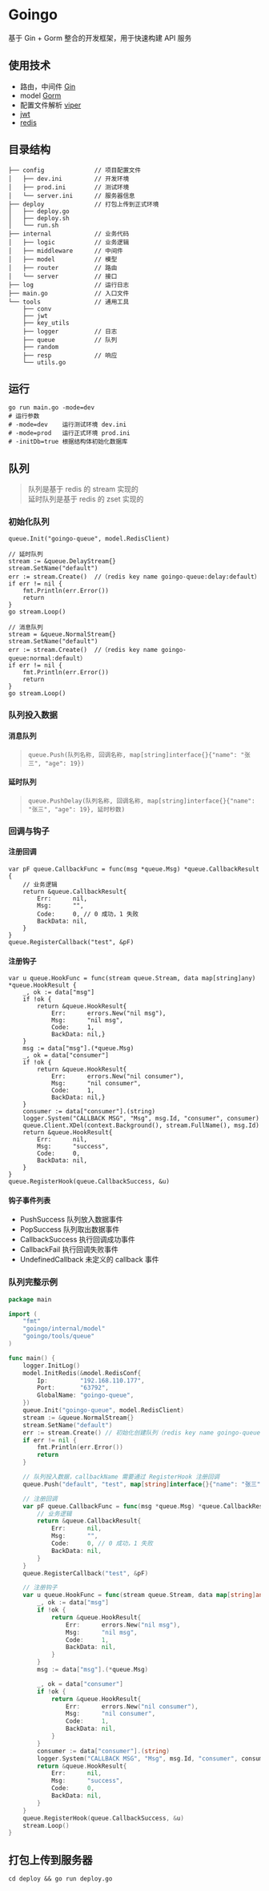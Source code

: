 # Goingo

基于 Gin + Gorm 整合的开发框架，用于快速构建 API 服务

## 使用技术

- 路由，中间件 [Gin](https://gin-gonic.com/zh-cn/)
- model [Gorm](https://gorm.io/zh_CN/)
- 配置文件解析 [viper](https://github.com/spf13/viper/)
- [jwt](https://github.com/golang-jwt/jwt/)
- [redis](https://redis.uptrace.dev/zh/)

## 目录结构

```
├── config              // 项目配置文件
│   ├── dev.ini         // 开发环境
│   ├── prod.ini        // 测试环境
│   └── server.ini      // 服务器信息
├── deploy              // 打包上传到正式环境
│   ├── deploy.go
│   ├── deploy.sh
│   └── run.sh
├── internal            // 业务代码
│   ├── logic           // 业务逻辑
│   ├── middleware      // 中间件
│   ├── model           // 模型
│   ├── router          // 路由
│   └── server          // 接口
├── log                 // 运行日志
├── main.go             // 入口文件
└── tools               // 通用工具
    ├── conv
    ├── jwt            
    ├── key_utils
    ├── logger          // 日志
    ├── queue           // 队列
    ├── random
    ├── resp            // 响应
    └── utils.go
```

## 运行

```shell
go run main.go -mode=dev
# 运行参数
# -mode=dev    运行测试环境 dev.ini
# -mode=prod   运行正式环境 prod.ini
# -initDb=true 根据结构体初始化数据库
```

## 队列

> 队列是基于 redis 的 stream 实现的 <br> 延时队列是基于 redis 的 zset 实现的

### 初始化队列

```
queue.Init("goingo-queue", model.RedisClient)

// 延时队列
stream := &queue.DelayStream{}
stream.SetName("default")
err := stream.Create()  //（redis key name goingo-queue:delay:default）
if err != nil {
    fmt.Println(err.Error())
    return
}
go stream.Loop()

// 消息队列
stream = &queue.NormalStream{}
stream.SetName("default")
err := stream.Create()  //（redis key name goingo-queue:normal:default）
if err != nil {
    fmt.Println(err.Error())
    return
}
go stream.Loop()
```

### 队列投入数据

#### 消息队列

> `queue.Push(队列名称, 回调名称, map[string]interface{}{"name": "张三", "age": 19})`

#### 延时队列

> `queue.PushDelay(队列名称, 回调名称, map[string]interface{}{"name": "张三", "age": 19}, 延时秒数)`

### 回调与钩子

#### 注册回调

```
var pF queue.CallbackFunc = func(msg *queue.Msg) *queue.CallbackResult {
	// 业务逻辑
	return &queue.CallbackResult{
		Err:      nil,
		Msg:      "",
		Code:     0, // 0 成功，1 失败
		BackData: nil,
	}
}
queue.RegisterCallback("test", &pF)
```

#### 注册钩子

```
var u queue.HookFunc = func(stream queue.Stream, data map[string]any) *queue.HookResult {
	_, ok := data["msg"]
	if !ok {
		return &queue.HookResult{
			Err:      errors.New("nil msg"),
			Msg:      "nil msg",
			Code:     1,
			BackData: nil,}
	}
	msg := data["msg"].(*queue.Msg)
	_, ok = data["consumer"]
	if !ok {
		return &queue.HookResult{
			Err:      errors.New("nil consumer"),
			Msg:      "nil consumer",
			Code:     1,
			BackData: nil,}
	}
	consumer := data["consumer"].(string)
	logger.System("CALLBACK MSG", "Msg", msg.Id, "consumer", consumer)
	queue.Client.XDel(context.Background(), stream.FullName(), msg.Id)
	return &queue.HookResult{
		Err:      nil,
		Msg:      "success",
		Code:     0,
		BackData: nil,
	}
}
queue.RegisterHook(queue.CallbackSuccess, &u)
```

#### 钩子事件列表

<ul>
    <li>PushSuccess 队列放入数据事件</li>
    <li>PopSuccess 队列取出数据事件</li>
    <li>CallbackSuccess 执行回调成功事件</li>
    <li>CallbackFail 执行回调失败事件</li>
    <li>UndefinedCallback 未定义的 callback 事件</li>
</ul>

### 队列完整示例

```go
package main

import (
	"fmt"
	"goingo/internal/model"
	"goingo/tools/queue"
)

func main() {
	logger.InitLog()
	model.InitRedis(&model.RedisConf{
		Ip:         "192.168.110.177",
		Port:       "63792",
		GlobalName: "goingo-queue",
	})
	queue.Init("goingo-queue", model.RedisClient)
	stream := &queue.NormalStream{}
	stream.SetName("default")
	err := stream.Create() // 初始化创建队列（redis key name goingo-queue:normal:default）
	if err != nil {
		fmt.Println(err.Error())
		return
	}

	// 队列投入数据，callbackName 需要通过 RegisterHook 注册回调
	queue.Push("default", "test", map[string]interface{}{"name": "张三", "age": 19})

	// 注册回调
	var pF queue.CallbackFunc = func(msg *queue.Msg) *queue.CallbackResult {
		// 业务逻辑
		return &queue.CallbackResult{
			Err:      nil,
			Msg:      "",
			Code:     0, // 0 成功，1 失败
			BackData: nil,
		}
	}
	queue.RegisterCallback("test", &pF)

	// 注册钩子
	var u queue.HookFunc = func(stream queue.Stream, data map[string]any) *queue.HookResult {
		_, ok := data["msg"]
		if !ok {
			return &queue.HookResult{
				Err:      errors.New("nil msg"),
				Msg:      "nil msg",
				Code:     1,
				BackData: nil,
			}
		}
		msg := data["msg"].(*queue.Msg)

		_, ok = data["consumer"]
		if !ok {
			return &queue.HookResult{
				Err:      errors.New("nil consumer"),
				Msg:      "nil consumer",
				Code:     1,
				BackData: nil,
			}
		}
		consumer := data["consumer"].(string)
		logger.System("CALLBACK MSG", "Msg", msg.Id, "consumer", consumer)
		return &queue.HookResult{
			Err:      nil,
			Msg:      "success",
			Code:     0,
			BackData: nil,
		}
	}
	queue.RegisterHook(queue.CallbackSuccess, &u)
	stream.Loop()
}
```

## 打包上传到服务器

```shell
cd deploy && go run deploy.go
```
